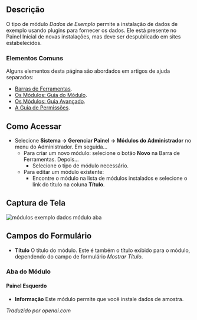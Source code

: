 <!-- Filename: Help4.x:Admin_Modules:_Sample_Data / Display title: Módulos: Exemplos de Dados -->

## Descrição

O tipo de módulo *Dados de Exemplo* permite a instalação de dados de exemplo usando plugins para fornecer os dados. Ele está presente no Painel Inicial de novas instalações, mas deve ser despublicado em sites estabelecidos.

### Elementos Comuns

Alguns elementos desta página são abordados em artigos de ajuda separados:

* [Barras de Ferramentas](jdocmanual?article=help/common-elements/toolbars).
* [Os Módulos: Guia do Módulo](jdocmanual?article=help/modules/modules-module-tab).
* [Os Módulos: Guia Avançado](jdocmanual?article=help/modules/modules-advanced-tab).
* [A Guia de Permissões](jdocmanual?article=help/common-elements/edit-permissions).

## Como Acessar

- Selecione **Sistema → Gerenciar Painel → Módulos do Administrador** no menu
  do Administrador. Em seguida...
  - Para criar um novo módulo: selecione o botão **Novo** na Barra de Ferramentas. Depois...
    - Selecione o tipo de módulo necessário.
  - Para editar um módulo existente:
    - Encontre o módulo na lista de módulos instalados e selecione o
      link do título na coluna **Título**.

## Captura de Tela

![módulos exemplo dados módulo aba](../../../pt/images/modules-admin/modules-sample-data-module-tab.png)

## Campos do Formulário

- **Título** O título do módulo. Este é também o título exibido
  para o módulo, dependendo do campo de formulário *Mostrar Título*.

### Aba do Módulo

#### Painel Esquerdo

- **Informação** Este módulo permite que você instale dados de amostra.

*Traduzido por openai.com*

